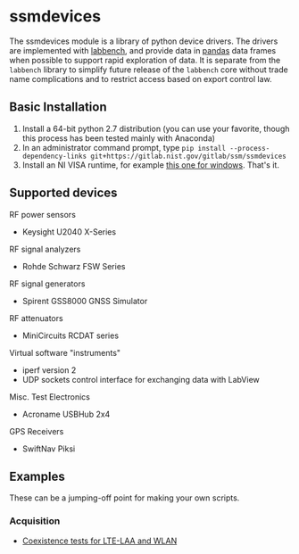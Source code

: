 # ssmdevices
The ssmdevices module is a library of python device drivers. The drivers are implemented with [labbench](https://gitlab.nist.gov/gitlab/ssm/labbench),
and provide data in [pandas](http://pandas.pydata.org/) data frames when possible to support rapid exploration of data.
It is separate from the `labbench` library to simplify future release of the `labbench` core without trade name complications and to restrict
access based on export control law.

## Basic Installation
1. Install a 64-bit python 2.7 distribution (you can use your favorite, though this process has been tested mainly with Anaconda)
2. In an administrator command prompt, type `pip install --process-dependency-links git+https://gitlab.nist.gov/gitlab/ssm/ssmdevices`
3. Install an NI VISA runtime, for example [this one for windows](http://download.ni.com/support/softlib/visa/NI-VISA/16.0/Windows/NIVISA1600runtime.exe).
That's it.

## Supported devices
RF power sensors
* Keysight U2040 X-Series

RF signal analyzers
* Rohde Schwarz FSW Series 

RF signal generators
* Spirent GSS8000 GNSS Simulator

RF attenuators
* MiniCircuits RCDAT series

Virtual software "instruments"
* iperf version 2
* UDP sockets control interface for exchanging data with LabView

Misc. Test Electronics
* Acroname USBHub 2x4

GPS Receivers
* SwiftNav Piksi

## Examples
These can be a jumping-off point for making your own scripts.

### Acquisition
* [Coexistence tests for LTE-LAA and WLAN](examples/lte-laa-wlan.ipynb)
